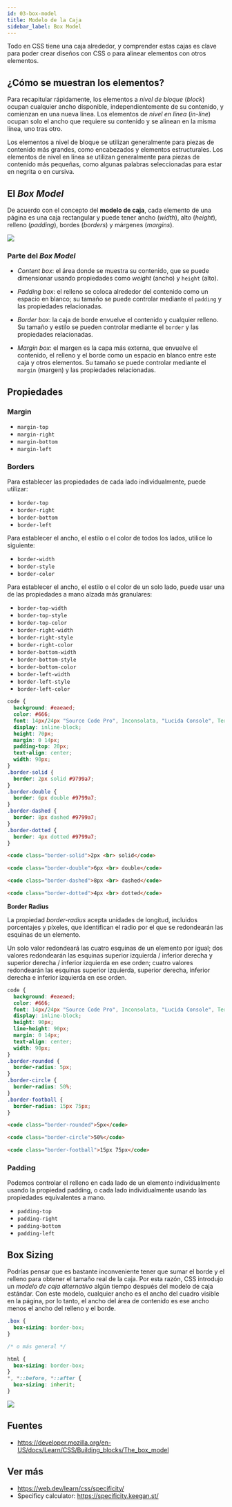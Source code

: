 ```yaml
---
id: 03-box-model
title: Modelo de la Caja
sidebar_label: Box Model 
---
```

Todo en CSS tiene una caja alrededor, y comprender estas cajas es clave para poder crear diseños con CSS o para alinear elementos con otros elementos.

## ¿Cómo se muestran los elementos?
Para recapitular rápidamente, los elementos a *nivel de bloque* (*block*) ocupan cualquier ancho disponible, independientemente de su contenido, y comienzan en una nueva línea. Los elementos de *nivel en línea* (*in-line*) ocupan solo el ancho que requiere su contenido y se alinean en la misma línea, uno tras otro. 

Los elementos a nivel de bloque se utilizan generalmente para piezas de contenido más grandes, como encabezados y elementos estructurales. Los elementos de nivel en línea se utilizan generalmente para piezas de contenido más pequeñas, como algunas palabras seleccionadas para estar en negrita o en cursiva.

## El *Box Model*

De acuerdo con el concepto del **modelo de caja**, cada elemento de una página es una caja rectangular y puede tener ancho (*width*), alto (*height*), relleno (*padding*), bordes (*borders*) y márgenes (*margins*).

![](/img/box-model.svg)

### Parte del *Box Model*
- *Content box*: el área donde se muestra su contenido, que se puede dimensionar usando propiedades como *weight* (ancho) y `height` (alto).
  
- *Padding box*: el relleno se coloca alrededor del contenido como un espacio en blanco; su tamaño se puede controlar mediante el `padding` y las propiedades relacionadas.
  
- *Border box*: la caja de borde envuelve el contenido y cualquier relleno. Su tamaño y estilo se pueden controlar mediante el `border` y las propiedades relacionadas.
  
- *Margin box*: el margen es la capa más externa, que envuelve el contenido, el relleno y el borde como un espacio en blanco entre este caja y otros elementos. Su tamaño se puede controlar mediante el `margin` (margen) y las propiedades relacionadas.

## Propiedades
### Margin
- `margin-top`
- `margin-right`
- `margin-bottom`
- `margin-left`

### Borders
Para establecer las propiedades de cada lado individualmente, puede utilizar:
- `border-top`
- `border-right`
- `border-bottom`
- `border-left`

Para establecer el ancho, el estilo o el color de todos los lados, utilice lo siguiente:

- `border-width`
- `border-style`
- `border-color`

Para establecer el ancho, el estilo o el color de un solo lado, puede usar una de las propiedades a mano alzada más granulares:

- `border-top-width`
- `border-top-style`
- `border-top-color`
- `border-right-width`
- `border-right-style`
- `border-right-color`
- `border-bottom-width`
- `border-bottom-style`
- `border-bottom-color`
- `border-left-width`
- `border-left-style`
- `border-left-color`


```css
code {
  background: #eaeaed;
  color: #666;
  font: 14px/24px "Source Code Pro", Inconsolata, "Lucida Console", Terminal, "Courier New", Courier;
  display: inline-block;
  height: 70px;
  margin: 0 14px;
  padding-top: 20px;
  text-align: center;
  width: 90px;
}
.border-solid {
  border: 2px solid #9799a7;
}
.border-double {
  border: 6px double #9799a7;
}
.border-dashed {
  border: 8px dashed #9799a7;
}
.border-dotted {
  border: 4px dotted #9799a7;
}
```

```html
<code class="border-solid">2px <br> solid</code>

<code class="border-double">6px <br> double</code>

<code class="border-dashed">8px <br> dashed</code>

<code class="border-dotted">4px <br> dotted</code>
```


**Border Radius**

La propiedad *border-radius* acepta unidades de longitud, incluidos porcentajes y píxeles, que identifican el radio por el que se redondearán las esquinas de un elemento. 

Un solo valor redondeará las cuatro esquinas de un elemento por igual; dos valores redondearán las esquinas superior izquierda / inferior derecha y superior derecha / inferior izquierda en ese orden; cuatro valores redondearán las esquinas superior izquierda, superior derecha, inferior derecha e inferior izquierda en ese orden.

```css
code {
  background: #eaeaed;
  color: #666;
  font: 14px/24px "Source Code Pro", Inconsolata, "Lucida Console", Terminal, "Courier New", Courier;
  display: inline-block;
  height: 90px;
  line-height: 90px;
  margin: 0 14px;
  text-align: center;
  width: 90px;
}
.border-rounded {
  border-radius: 5px;
}
.border-circle {
  border-radius: 50%;
}
.border-football {
  border-radius: 15px 75px;
}
```

```html
<code class="border-rounded">5px</code>

<code class="border-circle">50%</code>

<code class="border-football">15px 75px</code>
```

### Padding

Podemos controlar el relleno en cada lado de un elemento individualmente usando la propiedad padding, o cada lado individualmente usando las propiedades equivalentes a mano.

- `padding-top`
- `padding-right`
- `padding-bottom`
- `padding-left`
## Box Sizing
Podrías pensar que es bastante inconveniente tener que sumar el borde y el relleno para obtener el tamaño real de la caja. Por esta razón, CSS introdujo un *modelo de caja alternativo* algún tiempo después del modelo de caja estándar. Con este modelo, cualquier ancho es el ancho del cuadro visible en la página, por lo tanto, el ancho del área de contenido es ese ancho menos el ancho del relleno y el borde.

```css
.box {
  box-sizing: border-box;
} 

/* o más general */

html {
  box-sizing: border-box;
}
*, *::before, *::after {
  box-sizing: inherit;
}
```

![](/img/box-sizing.png)

## Fuentes
- https://developer.mozilla.org/en-US/docs/Learn/CSS/Building_blocks/The_box_model

## Ver más

- https://web.dev/learn/css/specificity/
- Specificy calculator: https://specificity.keegan.st/
